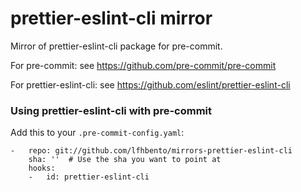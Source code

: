 prettier-eslint-cli mirror
================

Mirror of prettier-eslint-cli package for pre-commit.

For pre-commit: see https://github.com/pre-commit/pre-commit

For prettier-eslint-cli: see https://github.com/eslint/prettier-eslint-cli


### Using prettier-eslint-cli with pre-commit

Add this to your `.pre-commit-config.yaml`:

    -   repo: git://github.com/lfhbento/mirrors-prettier-eslint-cli
        sha: ''  # Use the sha you want to point at
        hooks:
        -   id: prettier-eslint-cli
